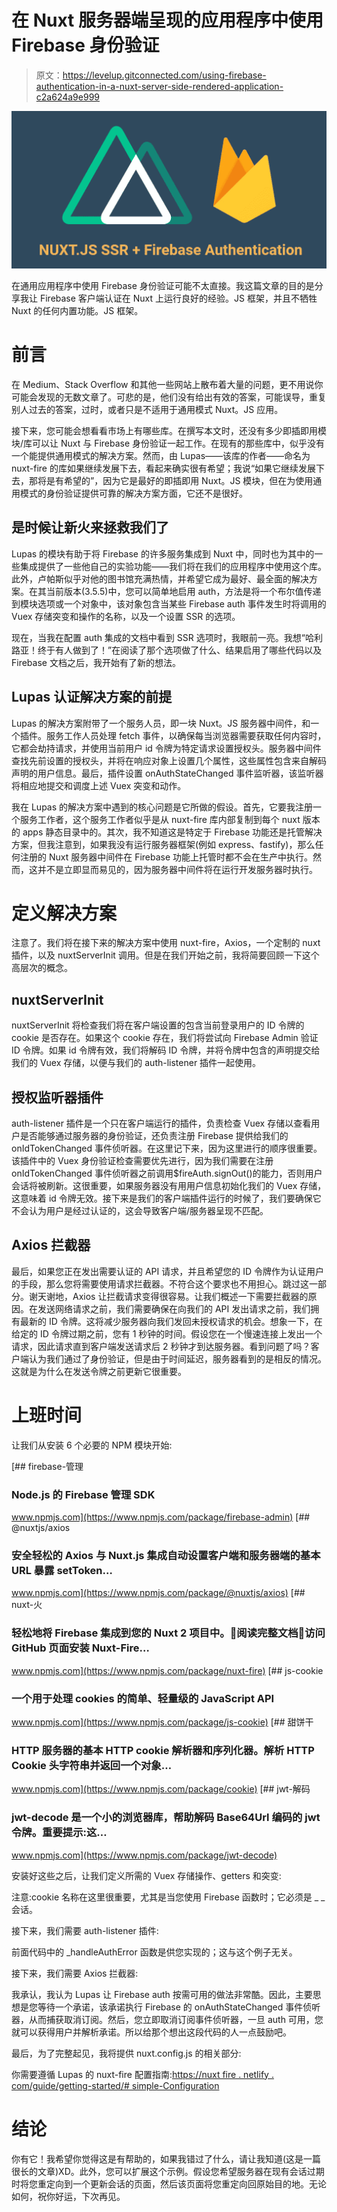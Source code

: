 # 在 Nuxt 服务器端呈现的应用程序中使用 Firebase 身份验证

> 原文：<https://levelup.gitconnected.com/using-firebase-authentication-in-a-nuxt-server-side-rendered-application-c2a624a9e999>

![](img/68c38a859ffd3144502bacc6f101774f.png)

在通用应用程序中使用 Firebase 身份验证可能不太直接。我这篇文章的目的是分享我让 Firebase 客户端认证在 Nuxt 上运行良好的经验。JS 框架，并且不牺牲 Nuxt 的任何内置功能。JS 框架。

# 前言

在 Medium、Stack Overflow 和其他一些网站上散布着大量的问题，更不用说你可能会发现的无数文章了。可悲的是，他们没有给出有效的答案，可能误导，重复别人过去的答案，过时，或者只是不适用于通用模式 Nuxt。JS 应用。

接下来，您可能会想看看市场上有哪些库。在撰写本文时，还没有多少即插即用模块/库可以让 Nuxt 与 Firebase 身份验证一起工作。在现有的那些库中，似乎没有一个能提供通用模式的解决方案。然而，由 Lupas——该库的作者——命名为 nuxt-fire 的库如果继续发展下去，看起来确实很有希望；我说“如果它继续发展下去，那将是有希望的”，因为它是最好的即插即用 Nuxt。JS 模块，但在为使用通用模式的身份验证提供可靠的解决方案方面，它还不是很好。

## 是时候让新火来拯救我们了

Lupas 的模块有助于将 Firebase 的许多服务集成到 Nuxt 中，同时也为其中的一些集成提供了一些他自己的实验功能——我们将在我们的应用程序中使用这个库。此外，卢帕斯似乎对他的图书馆充满热情，并希望它成为最好、最全面的解决方案。在其当前版本(3.5.5)中，您可以简单地启用 auth，方法是将一个布尔值传递到模块选项或一个对象中，该对象包含当某些 Firebase auth 事件发生时将调用的 Vuex 存储突变和操作的名称，以及一个设置 SSR 的选项。

现在，当我在配置 auth 集成的文档中看到 SSR 选项时，我眼前一亮。我想“哈利路亚！终于有人做到了！”在阅读了那个选项做了什么、结果启用了哪些代码以及 Firebase 文档之后，我开始有了新的想法。

## Lupas 认证解决方案的前提

Lupas 的解决方案附带了一个服务人员，即一块 Nuxt。JS 服务器中间件，和一个插件。服务工作人员处理 fetch 事件，以确保每当浏览器需要获取任何内容时，它都会劫持请求，并使用当前用户 id 令牌为特定请求设置授权头。服务器中间件查找先前设置的授权头，并将在响应对象上设置几个属性，这些属性包含来自解码声明的用户信息。最后，插件设置 onAuthStateChanged 事件监听器，该监听器将相应地提交和调度上述 Vuex 突变和动作。

我在 Lupas 的解决方案中遇到的核心问题是它所做的假设。首先，它要我注册一个服务工作者，这个服务工作者似乎是从 nuxt-fire 库内部复制到每个 nuxt 版本的 apps 静态目录中的。其次，我不知道这是特定于 Firebase 功能还是托管解决方案，但我注意到，如果我没有运行服务器框架(例如 express、fastify)，那么任何注册的 Nuxt 服务器中间件在 Firebase 功能上托管时都不会在生产中执行。然而，这并不是立即显而易见的，因为服务器中间件将在运行开发服务器时执行。

# 定义解决方案

注意了。我们将在接下来的解决方案中使用 nuxt-fire，Axios，一个定制的 nuxt 插件，以及 nuxtServerInit 调用。但是在我们开始之前，我将简要回顾一下这个高层次的概念。

## nuxtServerInit

nuxtServerInit 将检查我们将在客户端设置的包含当前登录用户的 ID 令牌的 cookie 是否存在。如果这个 cookie 存在，我们将尝试向 Firebase Admin 验证 ID 令牌。如果 id 令牌有效，我们将解码 ID 令牌，并将令牌中包含的声明提交给我们的 Vuex 存储，以便与我们的 auth-listener 插件一起使用。

## 授权监听器插件

auth-listener 插件是一个只在客户端运行的插件，负责检查 Vuex 存储以查看用户是否能够通过服务器的身份验证，还负责注册 Firebase 提供给我们的 onIdTokenChanged 事件侦听器。在这里记下来，因为这里进行的顺序很重要。该插件中的 Vuex 身份验证检查需要优先进行，因为我们需要在注册 onIdTokenChanged 事件侦听器之前调用$fireAuth.signOut()的能力，否则用户会话将被刷新。这很重要，如果服务器没有用用户信息初始化我们的 Vuex 存储，这意味着 id 令牌无效。接下来是我们的客户端插件运行的时候了，我们要确保它不会认为用户是经过认证的，这会导致客户端/服务器呈现不匹配。

## Axios 拦截器

最后，如果您正在发出需要认证的 API 请求，并且希望您的 ID 令牌作为认证用户的手段，那么您将需要使用请求拦截器。不符合这个要求也不用担心。跳过这一部分。谢天谢地，Axios 让拦截请求变得很容易。让我们概述一下需要拦截器的原因。在发送网络请求之前，我们需要确保在向我们的 API 发出请求之前，我们拥有最新的 ID 令牌。这将减少服务器向我们发回未授权请求的机会。想象一下，在给定的 ID 令牌过期之前，您有 1 秒钟的时间。假设您在一个慢速连接上发出一个请求，因此请求直到客户端发送请求后 2 秒钟才到达服务器。看到问题了吗？客户端认为我们通过了身份验证，但是由于时间延迟，服务器看到的是相反的情况。这就是为什么在发送令牌之前更新它很重要。

# **上班时间**

让我们从安装 6 个必要的 NPM 模块开始:

[](https://www.npmjs.com/package/firebase-admin) [## firebase-管理

### Node.js 的 Firebase 管理 SDK

www.npmjs.com](https://www.npmjs.com/package/firebase-admin) [](https://www.npmjs.com/package/@nuxtjs/axios) [## @nuxtjs/axios

### 安全轻松的 Axios 与 Nuxt.js 集成自动设置客户端和服务器端的基本 URL 暴露 setToken…

www.npmjs.com](https://www.npmjs.com/package/@nuxtjs/axios) [](https://www.npmjs.com/package/nuxt-fire) [## nuxt-火

### 轻松地将 Firebase 集成到您的 Nuxt 2 项目中。📖阅读完整文档📖访问 GitHub 页面安装 Nuxt-Fire…

www.npmjs.com](https://www.npmjs.com/package/nuxt-fire) [](https://www.npmjs.com/package/js-cookie) [## js-cookie

### 一个用于处理 cookies 的简单、轻量级的 JavaScript API

www.npmjs.com](https://www.npmjs.com/package/js-cookie) [](https://www.npmjs.com/package/cookie) [## 甜饼干

### HTTP 服务器的基本 HTTP cookie 解析器和序列化器。解析 HTTP Cookie 头字符串并返回一个对象…

www.npmjs.com](https://www.npmjs.com/package/cookie) [](https://www.npmjs.com/package/jwt-decode) [## jwt-解码

### jwt-decode 是一个小的浏览器库，帮助解码 Base64Url 编码的 jwt 令牌。重要提示:这…

www.npmjs.com](https://www.npmjs.com/package/jwt-decode) 

安装好这些之后，让我们定义所需的 Vuex 存储操作、getters 和突变:

注意:cookie 名称在这里很重要，尤其是当您使用 Firebase 函数时；它必须是 _ _ 会话。

接下来，我们需要 auth-listener 插件:

前面代码中的 _handleAuthError 函数是供您实现的；这与这个例子无关。

接下来，我们需要 Axios 拦截器:

我承认，我认为 Lupas 让 Firebase auth 按需可用的做法非常酷。因此，主要思想是您等待一个承诺，该承诺执行 Firebase 的 onAuthStateChanged 事件侦听器，从而捕获取消订阅。然后，您立即取消订阅事件侦听器，一旦 auth 可用，您就可以获得用户并解析承诺。所以给那个想出这段代码的人一点鼓励吧。

最后，为了完整起见，我将提供 nuxt.config.js 的相关部分:

你需要遵循 Lupas 的 nuxt-fire 配置指南:[https://nuxt fire . netlify . com/guide/getting-started/# simple-Configuration](https://nuxtfire.netlify.com/guide/getting-started/#simple-configuration)

# 结论

你有它！我希望你觉得这是有帮助的，如果我错过了什么，请让我知道(这是一篇很长的文章)XD。此外，您可以扩展这个示例。假设您希望服务器在现有会话过期时将您重定向到一个更新会话的页面，然后该页面将您重定向回原始目的地。无论如何，祝你好运，下次再见。